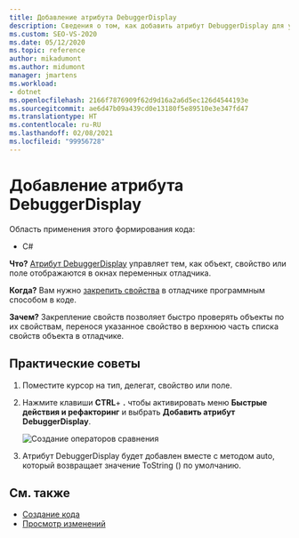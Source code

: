 ```yaml
---
title: Добавление атрибута DebuggerDisplay
description: Сведения о том, как добавить атрибут DebuggerDisplay для управления способом, который используется окном переменной отладчика для отображения объекта, свойства или поля.
ms.custom: SEO-VS-2020
ms.date: 05/12/2020
ms.topic: reference
author: mikadumont
ms.author: midumont
manager: jmartens
ms.workload:
- dotnet
ms.openlocfilehash: 2166f7876909f62d9d16a2a6d5ec126d4544193e
ms.sourcegitcommit: ae6d47b09a439cd0e13180f5e89510e3e347fd47
ms.translationtype: HT
ms.contentlocale: ru-RU
ms.lasthandoff: 02/08/2021
ms.locfileid: "99956728"
---
```

# <a name="add-debuggerdisplay-attribute"></a>Добавление атрибута DebuggerDisplay

Область применения этого формирования кода:

- C#

**Что?** [Атрибут DebuggerDisplay](../../debugger/using-the-debuggerdisplay-attribute.md) управляет тем, как объект, свойство или поле отображаются в окнах переменных отладчика.

**Когда?** Вам нужно [закрепить свойства](../../debugger/view-data-values-in-data-tips-in-the-code-editor.md#pin-properties-in-datatips) в отладчике программным способом в коде.

**Зачем?** Закрепление свойств позволяет быстро проверять объекты по их свойствам, перенося указанное свойство в верхнюю часть списка свойств объекта в отладчике. 

## <a name="how-to"></a>Практические советы

1. Поместите курсор на тип, делегат, свойство или поле. 

2. Нажмите клавиши **CTRL**+ **.** чтобы активировать меню **Быстрые действия и рефакторинг** и выбрать **Добавить атрибут DebuggerDisplay**.

    ![Создание операторов сравнения](media/add-debugger-display-attribute.png)

3. Атрибут DebuggerDisplay будет добавлен вместе с методом auto, который возвращает значение ToString () по умолчанию. 

## <a name="see-also"></a>См. также

- [Создание кода](../code-generation-in-visual-studio.md)
- [Просмотр изменений](../../ide/preview-changes.md)